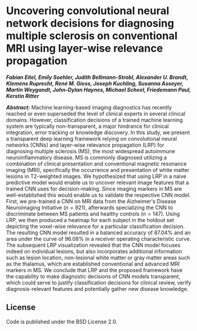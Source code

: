# Uncovering convolutional neural network decisions for diagnosing multiple sclerosis on conventional MRI using layer-wise relevance propagation

***Fabian Eitel, Emily Soehler, Judith Bellmann-Strobl, Alexander U. Brandt, Klemens Ruprecht, René M. Giess, Joseph Kuchling, Susanna Asseyer, Martin Weygandt, John-Dylan Haynes, Michael Scheel, Friedemann Paul, Kerstin Ritter***

***Abstract:*** Machine learning-based imaging diagnostics has recently reached or even superseded the level of clinical experts in several clinical domains. However, classification decisions of a trained machine learning system are typically non-transparent, a major hindrance for clinical integration, error tracking or knowledge discovery. In this study, we present a transparent deep learning framework relying on convolutional neural networks (CNNs) and layer-wise relevance propagation (LRP) for diagnosing multiple sclerosis (MS), the most widespread autoimmune neuroinflammatory disease. MS is commonly diagnosed utilizing a combination of clinical presentation and conventional magnetic resonance imaging (MRI), specifically the occurrence and presentation of white matter lesions in T2-weighted images. We hypothesized that using LRP in a naive predictive model would enable us to uncover relevant image features that a trained CNN uses for decision-making. Since imaging markers in MS are well-established this would enable us to validate the respective CNN model. First, we pre-trained a CNN on MRI data from the Alzheimer's Disease Neuroimaging Initiative ($n = 921$), afterwards specializing the CNN to discriminate between MS patients and healthy controls ($n=147$). Using LRP, we then produced a heatmap for each subject in the holdout set depicting the voxel-wise relevance for a particular classification decision. The resulting CNN model resulted in a balanced accuracy of 87.04\% and an area under the curve of 96.08\% in a receiver operating characteristic curve. The subsequent LRP visualization revealed that the CNN model focuses indeed on individual lesions, but also incorporates additional information such as lesion location, non-lesional white matter or gray matter areas such as the thalamus, which are established conventional and advanced MRI markers in MS. We conclude that LRP and the proposed framework have the capability to make diagnostic decisions of CNN models transparent, which could serve to justify classification decisions for clinical review, verify diagnosis-relevant features and potentially gather new disease knowledge.

## License
Code is published under the BSD License 2.0.

